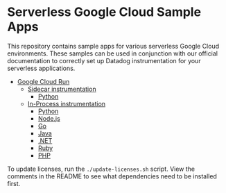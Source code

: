 # Serverless Google Cloud Sample Apps

This repository contains sample apps for various serverless Google Cloud
environments. These samples can be used in conjunction with our official
documentation to correctly set up Datadog instrumentation for your serverless
applications.

- [Google Cloud Run](./cloud-run/)
    - [Sidecar instrumentation](./cloud-run/sidecar/)
        - [Python](./cloud-run/sidecar/python)
    - [In-Process instrumentation](./cloud-run/in-process/)
        - [Python](./cloud-run/in-process/python/)
        - [Node.js](./cloud-run/in-process/node/)
        - [Go](./cloud-run/in-process/go/)
        - [Java](./cloud-run/in-process/java/)
        - [.NET](./cloud-run/in-process/dotnet/)
        - [Ruby](./cloud-run/in-process/ruby/)
        - [PHP](./cloud-run/in-process/php/)

To update licenses, run the `./update-licenses.sh` script. View the comments in the README to see what dependencies need to be installed first.
